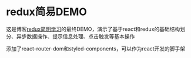 # redux简易DEMO


这是博客[redux简明学习](http://www.cnblogs.com/xiaohuochai/p/8447826.html)的最终DEMO，演示了基于react和redux的基础结构划分、异步数据操作、提示信息处理、点击触发等基本操作

添加了react-router-dom和styled-components，可以作为react开发的脚手架